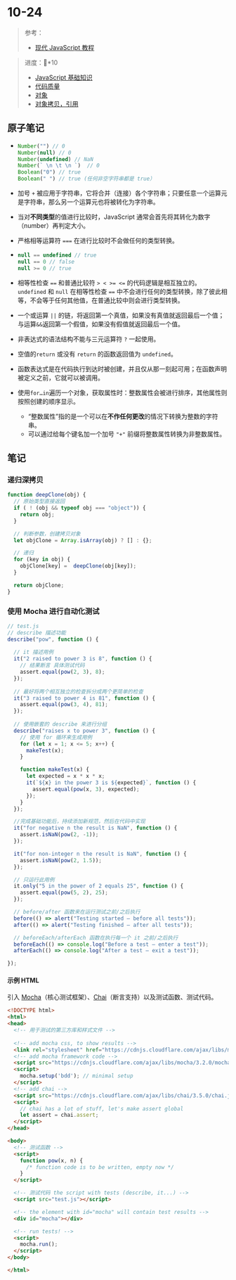 # 10-24

> 参考：
>
> - [现代 JavaScript 教程](https://zh.javascript.info/)

> 进度：🍅*10
>
> - [JavaScript 基础知识](https://zh.javascript.info/first-steps)
> - [代码质量](https://zh.javascript.info/code-quality)
> - [对象](https://zh.javascript.info/object)
> - [对象拷贝，引用](https://zh.javascript.info/object-copy)

## 原子笔记

- ```javascript
  Number("") // 0
  Number(null) // 0
  Number(undefined) // NaN
  Number(` \n \t \n `)  // 0
  Boolean("0") // true
  Boolean(" ") // true (任何非空字符串都是 true）
  ```

- 加号 `+` 被应用于字符串，它将合并（连接）各个字符串；只要任意一个运算元是字符串，那么另一个运算元也将被转化为字符串。

- 当对**不同类型**的值进行比较时，JavaScript 通常会首先将其转化为数字（number）再判定大小。

- 严格相等运算符 `===` 在进行比较时不会做任何的类型转换。

- ```javascript
  null == undefined // true
  null == 0 // false
  null >= 0 // true
  ```

- 相等性检查 `==` 和普通比较符 `> < >= <=` 的代码逻辑是相互独立的。`undefined` 和 `null` 在相等性检查 `==` 中不会进行任何的类型转换，除了彼此相等，不会等于任何其他值，在普通比较中则会进行类型转换。

- 一个或运算 `||` 的链，将返回第一个真值，如果没有真值就返回最后一个值；与运算`&&`返回第一个假值，如果没有假值就返回最后一个值。

- 非表达式的语法结构不能与三元运算符 `?` 一起使用。

- 空值的`return` 或没有 `return` 的函数返回值为 `undefined`。

- 函数表达式是在代码执行到达时被创建，并且仅从那一刻起可用；在函数声明被定义之前，它就可以被调用。

- 使用`for…in`遍历一个对象，获取属性时：整数属性会被进行排序，其他属性则按照创建的顺序显示。

  - “整数属性”指的是一个可以在**不作任何更改**的情况下转换为整数的字符串。
  - 可以通过给每个键名加一个加号 `"+"` 前缀将整数属性转换为非整数属性。

## 笔记

### 递归深拷贝

```javascript
function deepClone(obj) {
  // 原始类型直接返回
  if ( ! (obj && typeof obj === "object")) {
    return obj;
  }

  // 判断参数，创建拷贝对象
  let objClone = Array.isArray(obj) ? [] : {};

  // 递归
  for (key in obj) {
    objClone[key] =  deepClone(obj[key]);
  }

  return objClone;
}
```

### 使用 Mocha 进行自动化测试

```javascript
// test.js
// describe 描述功能
describe("pow", function () {
    
  // it 描述用例
  it("2 raised to power 3 is 8", function () {
    // 结果断言 具体测试代码
    assert.equal(pow(2, 3), 8);
  });
    
  // 最好将两个相互独立的检查拆分成两个更简单的检查
  it("3 raised to power 4 is 81", function () {
    assert.equal(pow(3, 4), 81);
  });
    
  // 使用嵌套的 describe 来进行分组
  describe("raises x to power 3", function () {
    // 使用 for 循环来生成用例
    for (let x = 1; x <= 5; x++) {
      makeTest(x);
    }

    function makeTest(x) {
      let expected = x * x * x;
      it(`${x} in the power 3 is ${expected}`, function () {
        assert.equal(pow(x, 3), expected);
      });
    }
  });

  //完成基础功能后，持续添加新规范，然后在代码中实现
  it("for negative n the result is NaN", function () {
    assert.isNaN(pow(2, -1));
  });

  it("for non-integer n the result is NaN", function () {
    assert.isNaN(pow(2, 1.5));
  });

  // 只运行此用例
  it.only("5 in the power of 2 equals 25", function () {
    assert.equal(pow(5, 2), 25);
  });

  // before/after 函数来在运行测试之前/之后执行
  before(() => alert("Testing started – before all tests"));
  after(() => alert("Testing finished – after all tests"));

  // beforeEach/afterEach 函数在执行每一个 it 之前/之后执行
  beforeEach(() => console.log("Before a test – enter a test"));
  afterEach(() => console.log("After a test – exit a test"));

});
```

#### 示例 HTML 

引入 [Mocha](http://mochajs.org/)（核心测试框架）、[Chai](http://chaijs.com/)（断言支持）以及测试函数、测试代码。

```html
<!DOCTYPE html>
<html>
<head>
  <!-- 用于测试的第三方库和样式文件 -->
    
  <!-- add mocha css, to show results -->
  <link rel="stylesheet" href="https://cdnjs.cloudflare.com/ajax/libs/mocha/3.2.0/mocha.css">
  <!-- add mocha framework code -->
  <script src="https://cdnjs.cloudflare.com/ajax/libs/mocha/3.2.0/mocha.js"></script>
  <script>
    mocha.setup('bdd'); // minimal setup
  </script>
  <!-- add chai -->
  <script src="https://cdnjs.cloudflare.com/ajax/libs/chai/3.5.0/chai.js"></script>
  <script>
    // chai has a lot of stuff, let's make assert global
    let assert = chai.assert;
  </script>
</head>

<body>
  <!-- 测试函数 -->	
  <script>
    function pow(x, n) {
      /* function code is to be written, empty now */
    }
  </script>

  <!-- 测试代码 the script with tests (describe, it...) -->
  <script src="test.js"></script>

  <!-- the element with id="mocha" will contain test results -->
  <div id="mocha"></div>

  <!-- run tests! -->
  <script>
    mocha.run();
  </script>
</body>

</html>
```

